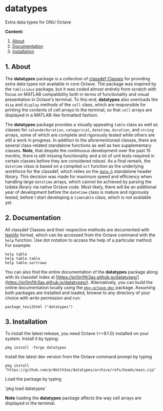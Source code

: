 # datatypes

Extra data types for GNU Octave

**Content:**

1. [About](#1-about)
2. [Documentation](#2-documentation)
3. [Installation](#3-installation)

## 1. About

The **datatypes** package is a collection of [classdef Classes](https://docs.octave.org/latest/classdef-Classes.html) for providing extra data types not available in core Octave.  The package was inspired by the `tablicious` package, but it was coded almost entirely from scratch with focus on MATLAB compatibility both in terms of functionality and visual presentation in Octave's terminal. To this end, **datatypes** also overloads the `disp` and `display` methods of the `cell` class, which are responsible for printing the contents of cell arrays to the terminal, so that `cell` arrays are displayed in a MATLAB-like formatted fashion.

The **datatypes** package provides a visually appealing `table` class as well as classes for `calenderDuration`, `categorical`, `datetime`, `duration`, and `string` arrays, some of which are complete and rigorously tested while others are still a work in progress. In addition to the aforementioned classes, there are several class-related standalone functions as well as two supplementary classes. **Note**, that despite the continuous development over the past 15 months, there is still missing functionality and a lot of unit tests required in certain classes before they are considered robust. As a final remark, the `datetime` class is based on a compiled `oct` function as the underlying workforce for the classdef, which relies on the [`date.h`](https://github.com/HowardHinnant/date) standalone header library. This decision was made for maximum speed and efficiency when handling large `datetime` arrays, which cannot be achieved by parsing the tzdata library via native Octave code. Most likely, there will be an additional year of development before the `datetime` class is mature and rigorously tested, before I start developing a `timetable` class, which is not available yet.

## 2. Documentation
All classdef Classes and their respective methods are documented with [texinfo](https://www.gnu.org/software/texinfo/) format, which can be accessed from the Octave command with the `help` function.  Use dot notation to access the help of a particular method. For example:
```
help table
help table.table
help table.sortrows 
```

You can also find the entire documentation of the **datatypes** package along with its classdef index at [https://pr0m1th3as.github.io/datatypes/](https://pr0m1th3as.github.io/datatypes/). Alternatively, you can build the online documentation locally using the [`pkg-octave-doc`](https://github.com/gnu-octave/pkg-octave-doc) package. Assuming both packages are installed and loaded, browse to any directory of your choice with *write* permission and run:
```
package_texi2html ("datatypes")
```

## 3. Installation

To install the latest release, you need Octave (>=9.1.0) installed on your system. Install it by typing:

  `pkg install -forge datatypes`

Install the latest dev version from the Octave command prompt by typing 

 `pkg install "https://github.com/pr0m1th3as/datatypes/archive/refs/heads/main.zip"`

Load the package by typing

  'pkg load datatypes`

**Note** loading the **datatypes** package affects the way cell arrays are displayed in the terminal.
